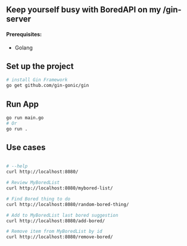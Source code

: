 ## Keep yourself busy with BoredAPI on my /gin-server

#### Prerequisites:
* Golang

## Set up the project
```bash
# install Gin Framework
go get github.com/gin-gonic/gin
```

## Run App
```bash
go run main.go
# Or 
go run .
```


## Use cases
```bash

# --help
curl http://localhost:8080/

# Review MyBoredList
curl http://localhost:8080/mybored-list/

# Find Bored thing to do
curl http://localhost:8080/random-bored-thing/

# Add to MyBoredList last bored suggestion
curl http://localhost:8080/add-bored/

# Remove item from MyBoredList by id
curl http://localhost:8080/remove-bored/

```